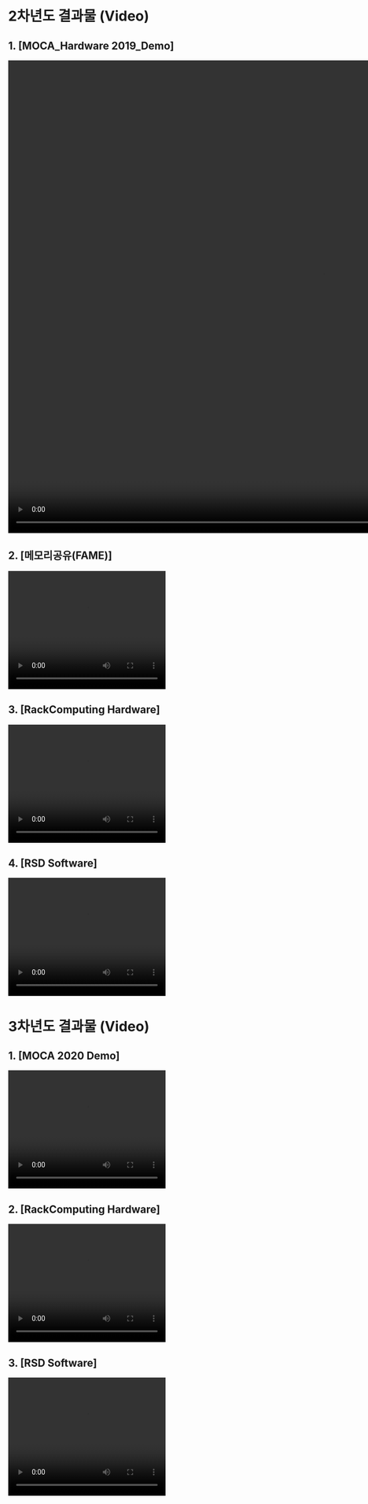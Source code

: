 # 2차년도 결과물 (Video)
## 1. [MOCA_Hardware 2019_Demo]
<video width="1280" height="960" controls>
  <source src="https://meca-project.github.io/mecaproject.github.io/Data/video/MOCA_Hardware_2019_Demo.webm" type="video/webm">
</video>

## 2. [메모리공유(FAME)]
<video width="320" height="240" controls>
  <source src="https://meca-project.github.io/mecaproject.github.io/Data/video/메모리공유(FAME).webm" type="video/webm">
</video>

## 3. [RackComputing Hardware]
<video width="320" height="240" controls>
  <source src="https://meca-project.github.io/mecaproject.github.io/Data/video/RackComputing_Hardware_Dev.webm" type="video/webm">
</video>

## 4. [RSD Software]
<video width="320" height="240" controls>
  <source src="https://meca-project.github.io/mecaproject.github.io/Data/video/RSD_Software_Dev.webm" type="video/webm">
</video>

# 3차년도 결과물 (Video)

## 1. [MOCA 2020 Demo]
<video width="320" height="240" controls>
  <source src="https://meca-project.github.io/mecaproject.github.io/Data/video/ETRI_Gen-Z.mp4" type="video/mp4">
</video>

## 2. [RackComputing Hardware]
<video width="320" height="240" controls>
  <source src="https://meca-project.github.io/mecaproject.github.io/Data/video/KTNF_동영상.mp4" type="video/mp4">
</video>

## 3. [RSD Software]
<video width="320" height="240" controls>
  <source src="https://meca-project.github.io/mecaproject.github.io/Data/video/테라텍_영상1.mp4" type="video/mp4">
</video>
